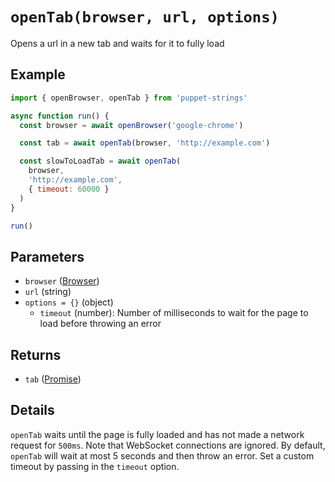 # `openTab(browser, url, options)`
Opens a url in a new tab and waits for it to fully load

## Example
```js
import { openBrowser, openTab } from 'puppet-strings'

async function run() {
  const browser = await openBrowser('google-chrome')

  const tab = await openTab(browser, 'http://example.com')

  const slowToLoadTab = await openTab(
    browser,
    'http://example.com',
    { timeout: 60000 }
  )
}

run()
```

## Parameters
* `browser` ([Browser](../../interface#browser-object))
* `url` (string)
* `options = {}` (object)
  * `timeout` (number): Number of milliseconds to wait for the page to load
    before throwing an error

## Returns
* `tab` ([Promise<Tab>](../../interface#tab-object))

## Details
`openTab` waits until the page is fully loaded and has not made a network
request for `500ms`. Note that WebSocket connections are ignored. By default,
`openTab` will wait at most 5 seconds and then throw an error. Set a custom
timeout by passing in the `timeout` option.
